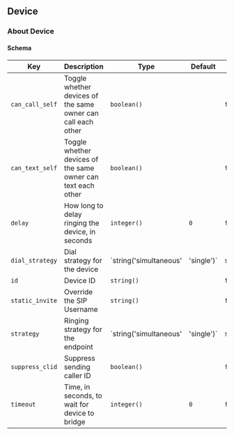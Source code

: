 ## Device

### About Device

#### Schema



Key | Description | Type | Default | Required
--- | ----------- | ---- | ------- | --------
`can_call_self` | Toggle whether devices of the same owner can call each other | `boolean()` |   | `false`
`can_text_self` | Toggle whether devices of the same owner can text each other | `boolean()` |   | `false`
`delay` | How long to delay ringing the device, in seconds | `integer()` | `0` | `false`
`dial_strategy` | Dial strategy for the device | `string('simultaneous' | 'single')` | `simultaneous` | `false`
`id` | Device ID | `string()` |   | `false`
`static_invite` | Override the SIP Username | `string()` |   | `false`
`strategy` | Ringing strategy for the endpoint | `string('simultaneous' | 'single')` | `simultaneous` | `false`
`suppress_clid` | Suppress sending caller ID | `boolean()` |   | `false`
`timeout` | Time, in seconds, to wait for device to bridge | `integer()` | `0` | `false`



